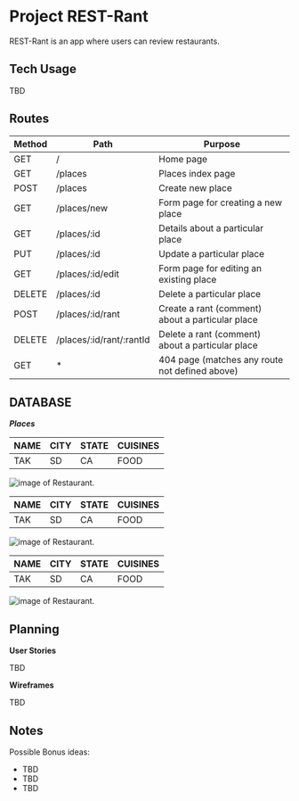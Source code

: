 # Project REST-Rant

REST-Rant is an app where users can review restaurants.

## Tech Usage

TBD

## Routes
|Method|Path|Purpose|
|---	|---	|---	|
| GET |  /	|  	Home page 	|
| GET	|  /places 	|  	Places index page 	|
| POST|  /places 	|  Create new place	|
| GET	|  /places/new 	|  Form page for creating a new place	|
| GET	|  /places/:id 	|  Details about a particular place	|
| PUT	|  /places/:id	|  Update a particular place	|
| GET |  /places/:id/edit 	|  Form page for editing an existing place	|
| DELETE |  /places/:id 	|  Delete a particular place	|
| POST |  /places/:id/rant 	| Create a rant (comment) about a particular place	|
| DELETE |  /places/:id/rant/:rantId 	|  Delete a rant (comment) about a particular place 	|
| GET |  * 	|  404 page (matches any route not defined above) 	| 

## DATABASE 

***Places***

| NAME | CITY | STATE | CUISINES |
|---|---|---|---|
|TAK|SD|CA|FOOD|

![image of Restaurant.](https://picsum.photos/200/300)

| NAME | CITY | STATE | CUISINES |
|---|---|---|---|
|TAK|SD|CA|FOOD|

![image of Restaurant.](https://picsum.photos/200/300?grayscale)

| NAME | CITY | STATE | CUISINES |
|---|---|---|---|
|TAK|SD|CA|FOOD|

![image of Restaurant.](https://picsum.photos/200/300/?blur)


## Planning 

**User Stories**

TBD

**Wireframes**

TBD

## Notes 
Possible Bonus ideas:
- TBD
- TBD
- TBD
